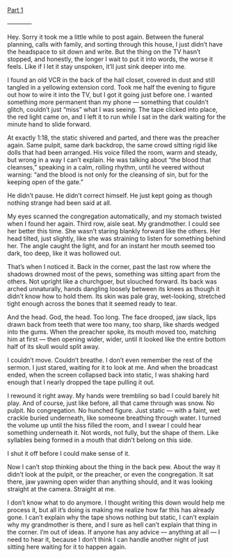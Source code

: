 [Part 1](https://www.reddit.com/r/nosleep/s/0xF9XabK52)

————

Hey. Sorry it took me a little while to post again. Between the funeral planning, calls with family, and sorting through this house, I just didn’t have the headspace to sit down and write. But the thing on the TV hasn’t stopped, and honestly, the longer I wait to put it into words, the worse it feels. Like if I let it stay unspoken, it’ll just sink deeper into me.

I found an old VCR in the back of the hall closet, covered in dust and still tangled in a yellowing extension cord. Took me half the evening to figure out how to wire it into the TV, but I got it going just before one. I wanted something more permanent than my phone — something that couldn’t glitch, couldn’t just “miss” what I was seeing. The tape clicked into place, the red light came on, and I left it to run while I sat in the dark waiting for the minute hand to slide forward.

At exactly 1:18, the static shivered and parted, and there was the preacher again. Same pulpit, same dark backdrop, the same crowd sitting rigid like dolls that had been arranged. His voice filled the room, warm and steady, but wrong in a way I can’t explain. He was talking about “the blood that cleanses,” speaking in a calm, rolling rhythm, until he veered without warning: “and the blood is not only for the cleansing of sin, but for the keeping open of the gate.”

He didn’t pause. He didn’t correct himself. He just kept going as though nothing strange had been said at all.

My eyes scanned the congregation automatically, and my stomach twisted when I found her again. Third row, aisle seat. My grandmother. I could see her better this time. She wasn’t staring blankly forward like the others. Her head tilted, just slightly, like she was straining to listen for something behind her. The angle caught the light, and for an instant her mouth seemed too dark, too deep, like it was hollowed out.

That’s when I noticed it. Back in the corner, past the last row where the shadows drowned most of the pews, something was sitting apart from the others. Not upright like a churchgoer, but slouched forward. Its back was arched unnaturally, hands dangling loosely between its knees as though it didn’t know how to hold them. Its skin was pale gray, wet-looking, stretched tight enough across the bones that it seemed ready to tear.

And the head. God, the head. Too long. The face drooped, jaw slack, lips drawn back from teeth that were too many, too sharp, like shards wedged into the gums. When the preacher spoke, its mouth moved too, matching him at first — then opening wider, wider, until it looked like the entire bottom half of its skull would split away.

I couldn’t move. Couldn’t breathe. I don’t even remember the rest of the sermon. I just stared, waiting for it to look at me. And when the broadcast ended, when the screen collapsed back into static, I was shaking hard enough that I nearly dropped the tape pulling it out.

I rewound it right away. My hands were trembling so bad I could barely hit play. And of course, just like before, all that came through was snow. No pulpit. No congregation. No hunched figure. Just static — with a faint, wet crackle buried underneath, like someone breathing through water. I turned the volume up until the hiss filled the room, and I swear I could hear something underneath it. Not words, not fully, but the shape of them. Like syllables being formed in a mouth that didn’t belong on this side.

I shut it off before I could make sense of it.

Now I can’t stop thinking about the thing in the back pew. About the way it didn’t look at the pulpit, or the preacher, or even the congregation. It sat there, jaw yawning open wider than anything should, and it was looking straight at the camera. Straight at me.

I don’t know what to do anymore. I thought writing this down would help me process it, but all it’s doing is making me realize how far this has already gone. I can’t explain why the tape shows nothing but static, I can’t explain why my grandmother is there, and I sure as hell can’t explain that thing in the corner. I’m out of ideas. If anyone has any advice — anything at all — I need to hear it, because I don’t think I can handle another night of just sitting here waiting for it to happen again.
